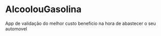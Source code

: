 # AlcoolouGasolina
App de validação do melhor custo beneficio na hora de abastecer o seu automovel 
